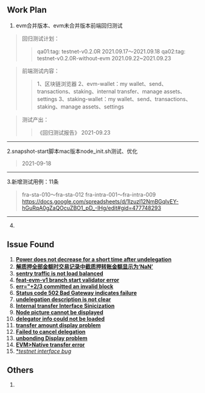 ## Work Plan
1. evm合并版本、evm未合并版本前端回归测试
>回归测试计划：
>>qa01:tag: testnet-v0.2.0R    2021.09.17～2021.09.18
>>qa02:tag: testnet-v0.2.0R-without-evm    2021.09.22~2021.09.23

>前端测试内容：
>>1、区块链浏览器
>>2、evm-wallet：my wallet、send、transactions、staking、internal transfer、manage assets、settings
>>3、staking-wallet：my wallet、send、transactions、staking、manage assets、settings

>测试产出：
>>《回归测试报告》    2021-09.23

***

2.snapshot-start脚本mac版本node_init.sh测试、优化
>2021-09-18

***

3.新增测试用例：11条
>fra-sta-010～fra-sta-012
>fra-intra-001～fra-intra-009
>https://docs.google.com/spreadsheets/d/1lzuzl12NmBGqlvEY-hGuRqA0gZaQOcuZBO1_pD_-IHg/edit#gid=477748293

***

4.


## Issue Found
1. [**Power does not decrease for a short time after undelegation**](https://github.com/FindoraNetwork/platform/issues/510)
2. [**解质押全部金额时交易记录中截质押转账金额显示为‘NaN’**](https://github.com/FindoraNetwork/findora-electron-wallet/issues/126)
3. [**sentry traffic is not load balanced**](https://github.com/FindoraNetwork/platform/issues/512)
4. [**feat-evm-v1 branch start validator error**](https://github.com/FindoraNetwork/platform/issues/516)
5. [**err="+2/3 committed an invalid block**](https://github.com/FindoraNetwork/platform/issues/517)
6. [**Status code 502 Bad Gateway indicates failure**](https://github.com/FindoraNetwork/platform/issues/519)
6. [**undelegation description is not clear**](https://github.com/FindoraNetwork/platform/issues/530)
7. [**Internal transfer Interface Sinicization**](https://github.com/FindoraNetwork/findora-electron-wallet/issues/129)
8. [**Node picture cannot be displayed**](https://github.com/FindoraNetwork/explorer/issues/22)
9. [**delegator info could not be loaded**](https://github.com/FindoraNetwork/explorer/issues/23)
10. [**transfer amount display problem**](https://github.com/FindoraNetwork/platform/issues/547)
11. [**Failed to cancel delegation**](https://github.com/FindoraNetwork/findora-electron-wallet/issues/130)
12. [**unbonding Display problem**](https://github.com/FindoraNetwork/platform/issues/549)
13. [**EVM>Native transfer error**](https://github.com/FindoraNetwork/platform-readonly/issues/554)
14. [**testnet interface bug*](https://github.com/FindoraNetwork/platform-readonly/issues/565)


## Others
1. 